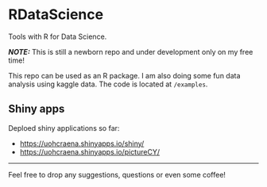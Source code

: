 # RDataScience
Tools with R for Data Science.

**_NOTE:_** This is still a newborn repo and under development only on my free time!

This repo can be used as an R package. I am also doing some fun data analysis using kaggle data. The code is located at `/examples`.

## Shiny apps
Deploed shiny applications so far:
- https://uohcraena.shinyapps.io/shiny/
- https://uohcraena.shinyapps.io/pictureCY/

----------
Feel free to drop any suggestions, questions or even some coffee!
